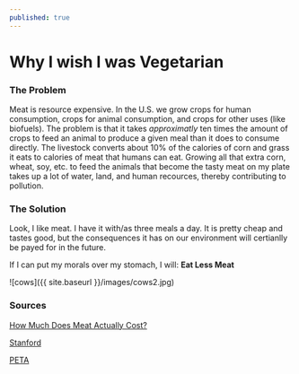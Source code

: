 ```yaml
---
published: true
---
```



# Why I wish I was Vegetarian

### The Problem

Meat is resource expensive. In the U.S. we grow crops for human consumption, crops for animal consumption, and crops for other uses (like biofuels). The problem is that it takes _approximatly_ ten times the amount of crops to feed an animal to produce a given meal than it does to consume directly. The livestock converts about 10% of the calories of corn and grass it eats to calories of meat that humans can eat. Growing all that extra corn, wheat, soy, etc. to feed the animals that become the tasty meat on my plate takes up a lot of water, land, and human recources, thereby contributing to pollution. 

### The Solution

Look, I like meat. I have it with/as three meals a day. It is pretty cheap and tastes good, but the consequences it has on our environment will certianlly be payed for in the future.

If I can put my morals over my stomach, I will:
**Eat Less Meat**

![cows]({{ site.baseurl }}/images/cows2.jpg)

### Sources
[How Much Does Meat Actually Cost?](https://youtu.be/uZDsSnpYZrw)

[Stanford](https://woods.stanford.edu/environmental-venture-projects/consequences-increased-global-meat-consumption-global-environment)

[PETA](http://www.peta.org/issues/animals-used-for-food/meat-environment/)


